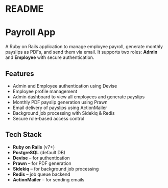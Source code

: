 # README

# Payroll App

A Ruby on Rails application to manage employee payroll, generate monthly payslips as PDFs, and send them via email. It supports two roles: **Admin** and **Employee** with secure authentication.

## Features

- Admin and Employee authentication using Devise
- Employee profile management
- Admin dashboard to view all employees and generate payslips
- Monthly PDF payslip generation using Prawn
- Email delivery of payslips using ActionMailer
- Background job processing with Sidekiq & Redis
- Secure role-based access control

## Tech Stack

- **Ruby on Rails** (v7+)
- **PostgreSQL** (default DB)
- **Devise** – for authentication
- **Prawn** – for PDF generation
- **Sidekiq** – for background job processing
- **Redis** – job queue backend
- **ActionMailer** – for sending emails


